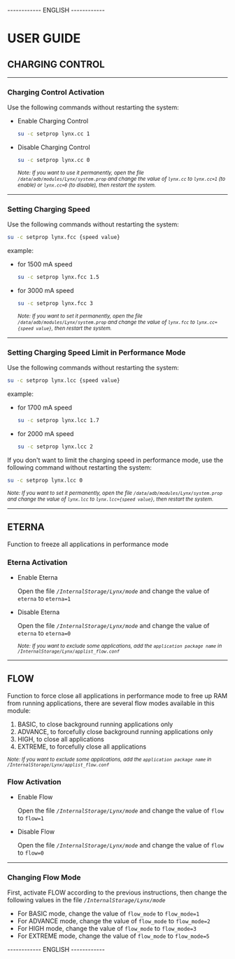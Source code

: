 ------------ ENGLISH ------------

# USER GUIDE

## CHARGING CONTROL
---
### Charging Control Activation
Use the following commands without restarting the system:
- Enable Charging Control
  
  ```bash
  su -c setprop lynx.cc 1
  ```
- Disable Charging Control
  ```bash
  su -c setprop lynx.cc 0
  ```

  <sub>_Note: If you want to use it permanently, open the file ``` /data/adb/modules/Lynx/system.prop ``` and change the value of ```lynx.cc``` to ```lynx.cc=1``` (to enable) or ```lynx.cc=0``` (to disable), then restart the system._</sub>
---
### Setting Charging Speed
Use the following commands without restarting the system:

  ```bash
  su -c setprop lynx.fcc {speed value}
  ```
example:
- for 1500 mA speed
  
  ```bash
  su -c setprop lynx.fcc 1.5
  ```
- for 3000 mA speed
  
  ```bash
  su -c setprop lynx.fcc 3
  ```

    <sub>_Note: If you want to set it permanently, open the file ``` /data/adb/modules/Lynx/system.prop ``` and change the value of ```lynx.fcc``` to ```lynx.cc={speed value}```, then restart the system._</sub>
---
### Setting Charging Speed Limit in Performance Mode
Use the following commands without restarting the system:

  ```bash
  su -c setprop lynx.lcc {speed value}
  ```

example:
- for 1700 mA speed
  
  ```bash
  su -c setprop lynx.lcc 1.7
  ```
- for 2000 mA speed
  
  ```bash
  su -c setprop lynx.lcc 2
  ```

If you don't want to limit the charging speed in performance mode, use the following command without restarting the system:

  ```bash
  su -c setprop lynx.lcc 0
  ```

   <sub>_Note: If you want to set it permanently, open the file ``` /data/adb/modules/Lynx/system.prop ``` and change the value of ```lynx.lcc``` to ```lynx.lcc={speed value}```, then restart the system._</sub>

---

## ETERNA
Function to freeze all applications in performance mode
### Eterna Activation
- Enable Eterna
  
  Open the file _```/InternalStorage/Lynx/mode```_ and change the value of ```eterna``` to ```eterna=1```
  
- Disable Eterna
  
  Open the file _```/InternalStorage/Lynx/mode```_ and change the value of ```eterna``` to ```eterna=0```
  
  _<sub>Note: If you want to exclude some applications, add the _`application package name`_ in _```/InternalStorage/Lynx/applist_flow.conf```_ </sub>_
---

## FLOW
Function to force close all applications in performance mode to free up RAM from running applications, there are several flow modes available in this module:
1. BASIC, to close background running applications only
2. ADVANCE, to forcefully close background running applications only
3. HIGH, to close all applications
4. EXTREME, to forcefully close all applications

_<sub>Note: If you want to exclude some applications, add the _`application package name`_ in _```/InternalStorage/Lynx/applist_flow.conf```_ </sub>_
### Flow Activation
- Enable Flow
  
  Open the file _```/InternalStorage/Lynx/mode```_ and change the value of ```flow``` to ```flow=1```
  
- Disable Flow
  
  Open the file _```/InternalStorage/Lynx/mode```_ and change the value of ```flow``` to ```flow=0```
---
### Changing Flow Mode
First, activate FLOW according to the previous instructions, then change the following values in the file _```/InternalStorage/Lynx/mode```_
- For BASIC mode, change the value of ```flow_mode``` to ```flow_mode=1```
- For ADVANCE mode, change the value of ```flow_mode``` to ```flow_mode=2```
- For HIGH mode, change the value of ```flow_mode``` to ```flow_mode=3```
- For EXTREME mode, change the value of ```flow_mode``` to ```flow_mode=5```

------------ ENGLISH ------------

